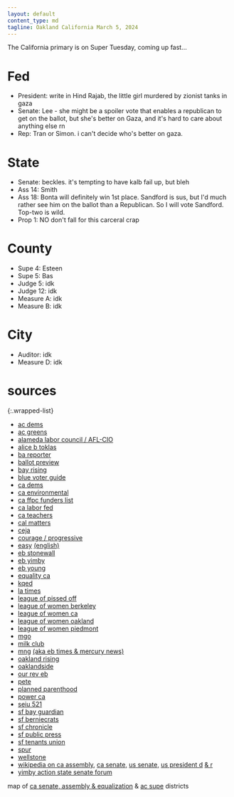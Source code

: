 ```yaml
---
layout: default
content_type: md
tagline: Oakland California March 5, 2024
---
```


The California primary is on Super Tuesday, coming up fast...

# Fed
* President: write in Hind Rajab, the little girl murdered by zionist tanks in gaza
* Senate: Lee - she might be a spoiler vote that enables a republican to get on the ballot, but she's better on Gaza, and it's hard to care about anything else rn
* Rep: Tran or Simon. i can't decide who's better on gaza.

# State
* Senate: beckles. it's tempting to have kalb fail up, but bleh
* Ass 14: Smith
* Ass 18: Bonta will definitely win 1st place. Sandford is sus, but I'd much rather see him on the ballot than a Republican. So I will vote Sandford. Top-two is wild.
* Prop 1: NO don't fall for this carceral crap

# County
* Supe 4: Esteen
* Supe 5: Bas
* Judge 5: idk
* Judge 12: idk
* Measure A: idk
* Measure B: idk

# City
* Auditor: idk
* Measure D: idk

# sources

{:.wrapped-list}
* [ac dems](https://acdems.org/endorsements/)
* [ac greens](https://acgreens.files.wordpress.com/2024/01/gpac-vg-03-24-web-rev.pdf)
* [alameda labor council / AFL-CIO](https://alamedalabor.org/wp-content/uploads/2024/02/alc_2024-primary-endorsements_web-3.jpg)
* [alice b toklas](https://www.alicebtoklas.org/endorsements)
* [ba reporter](https://www.ebar.com/story.php?id=331307)
* [ballot preview](https://ballotpedia.org/Sample_Ballot_Lookup)
* [bay rising](https://bayrisingaction.org/2024-bay-area-voter-guide/)
* [blue voter guide](https://bluevoterguide.org/)
* [ca dems](https://cadem.org/wp-content/uploads/2023/11/Primary-Election-Endorsements.pdf)
* [ca environmental](https://envirovoters.org/2024-endorsements/)
* [ca ffpc funders list](https://www.fppc.ca.gov/transparency/top-contributors/mar-24-primary.html)
* [ca labor fed](https://calaborfed.org/endorsements/2023-ppc-endorsements/)
* [ca teachers](https://www.cta.org/our-advocacy/election-2024)
* [cal matters](https://calmatters.org/california-voter-guide-2024/)
* [ceja](https://ceja-action.org/2024/01/08/2024-march-primary-environmental-justice-voter-guide/)
* [courage / progressive](https://s3.us-east-1.amazonaws.com/s3.fusewashington.org/images/2024_Bay_Area_Courage_Voter_Guide_feb16.pdf)
* [easy](https://easyvoterguide.org/) [(english)](https://easyvoterguide.org/wp-content/uploads/2024/01/EVG-CAPrimary-March5_24-Eng.pdf)
* [eb stonewall](https://eastbaystonewalldemocrats.org/Endorsements)
* [eb yimby](https://www.eastbayyimby.org/endorsements)
* [eb young](https://www.ebyd.org/endorsements)
* [equality ca](https://www.eqca.org/elections/)
* [kqed](https://www.kqed.org/voterguide)
* [la times](https://www.latimes.com/opinion/story/2024-01-08/los-angeles-times-elections-endorsements-2024-primary)
* [league of pissed off](https://www.theleaguesf.org/)
* [league of women berkeley](https://www.lwvbae.org/the-march-2024-primary/)
* [league of women ca](https://lwvc.org/ballot-recommendation-2024-primary/)
* [league of women oakland](https://www.lwvoakland.org/decide)
* [league of women piedmont](https://lwvpiedmont.org/content.aspx?page_id=22&club_id=601389&module_id=417274)
* [mgo](https://mgodems.org/2024/01/15/mgo-democratic-club-endorsements-for-the-march-5-2024-primary-election/)
* [milk club](https://www.milkclub.org/endorsements)
* [mng](https://www.eastbaytimes.com/2024/02/04/our-bay-area-endorsements-for-the-march-5-election-ballot/) [(aka eb times & mercury news)](https://en.wikipedia.org/wiki/Digital_First_Media)
* [oakland rising](https://oaklandrisingaction.org/2024-primary-voter-guide/)
* [oaklandside](https://oaklandside.org/2024/01/26/2024-primary-election-alameda-county-oakland-guide-how-to-vote/)
* [our rev eb](https://www.ourrevolutioneastbay.org/2024-voter-guide-primary.html)
* [pete](https://docs.google.com/spreadsheets/d/1_LT1q8zJMz2IGx0yxNq1xCD-ISImCt1exY_yCUDXb_g/)
* [planned parenthood](https://www.plannedparenthoodaction.org/act/2024-endorsements)
* [power ca](https://powercaaction.org/voting-resources/)
* [seiu 521](https://www.seiu521.org/2024election/)
* [sf bay guardian](https://www.sfbg.com/2024/02/01/endorsements-for-the-march-5-2024-election/)
* [sf berniecrats](https://sfberniecrats.com/march-2024-primary-endorsements/)
* [sf chronicle](https://www.sfchronicle.com/projects/2024/california-primary-election-endorsements/)
* [sf public press](https://www.sfpublicpress.org/march-2024-sf-election-guide/)
* [sf tenants union](https://sftu.org/endorsements/)
* [spur](https://www.spur.org/voter-guide/2024-03)
* [wellstone](https://wellstoneclub.org/endorsements/)
* [wikipedia on ca assembly,](https://en.wikipedia.org/wiki/2024_California_State_Assembly_election) [ca senate,](https://en.wikipedia.org/wiki/2024_California_State_Senate_election) [us senate,](https://en.wikipedia.org/wiki/2024_United_States_Senate_election_in_California) [us president d](https://en.wikipedia.org/wiki/2024_California_Democratic_presidential_primary) [& r](https://en.wikipedia.org/wiki/2024_California_Republican_presidential_primary)
* [yimby action state senate forum](https://www.eventbrite.com/e/california-senate-district-7-candidate-forum-tickets-706272308487)

map of [ca senate, assembly & equalization](https://statewidedatabase.org/gis/districtscomp.html) & [ac supe](http://www.acgov.org/board/documents/districtmap.pdf) districts
